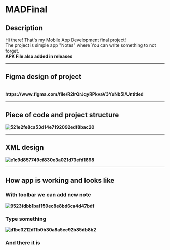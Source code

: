 # MADFinal
<h2>Description</h2>
Hi there! That's my Mobile App Development final project!<br>
The project is simple app "Notes" where You can write something to not forget.<br>
<b>APK File also added in releases<b>
<hr>
<h2>Figma design of project</h2><br>
https://www.figma.com/file/R2lrQrJqyRPkvaV3YuNb5I/Untitled
<hr>
<h2>Piece of code and project structure</h2>
  
![521e2fe8ca53d14e7192092edf8bac20](https://user-images.githubusercontent.com/39675003/101621935-9cec9380-3a40-11eb-8879-237727fef139.png)

<hr>
<h2>XML design</h2>

![e1c9d857749cf830e3a021d73efd1698](https://user-images.githubusercontent.com/39675003/101622197-f1900e80-3a40-11eb-9f1f-9b89dbe544a4.png)

<hr>
<h2>How app is working and looks like</h2>
<h3>With toolbar we can add new note</h3>

![9523fdbb1baf159ec8e8bd6ca4d47bdf](https://user-images.githubusercontent.com/39675003/101625009-053d7400-3a45-11eb-9c8e-800e325177f6.png)

<h3>Type something</h3>

![d1be3212d11b0b30a8a5ee92b85db8b2](https://user-images.githubusercontent.com/39675003/101625490-ac221000-3a45-11eb-9507-c67e2ceb6939.png)

<h3>And there it is
  

